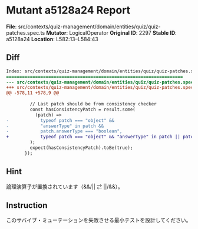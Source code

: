 # Mutant a5128a24 Report

**File**: src/contexts/quiz-management/domain/entities/quiz/quiz-patches.spec.ts
**Mutator**: LogicalOperator
**Original ID**: 2297
**Stable ID**: a5128a24
**Location**: L582:13–L584:43

## Diff

```diff
Index: src/contexts/quiz-management/domain/entities/quiz/quiz-patches.spec.ts
===================================================================
--- src/contexts/quiz-management/domain/entities/quiz/quiz-patches.spec.ts	original
+++ src/contexts/quiz-management/domain/entities/quiz/quiz-patches.spec.ts	mutated #2297
@@ -578,11 +578,9 @@
 
         // Last patch should be from consistency checker
         const hasConsistencyPatch = result.some(
           (patch) =>
-            typeof patch === "object" &&
-            "answerType" in patch &&
-            patch.answerType === "boolean",
+            typeof patch === "object" && "answerType" in patch || patch.answerType === "boolean",
         );
         expect(hasConsistencyPatch).toBe(true);
       });
```

## Hint

論理演算子が置換されています（&&/|| ⇄ ||/&&）。

## Instruction

このサバイブ・ミューテーションを失敗させる最小テストを設計してください。
